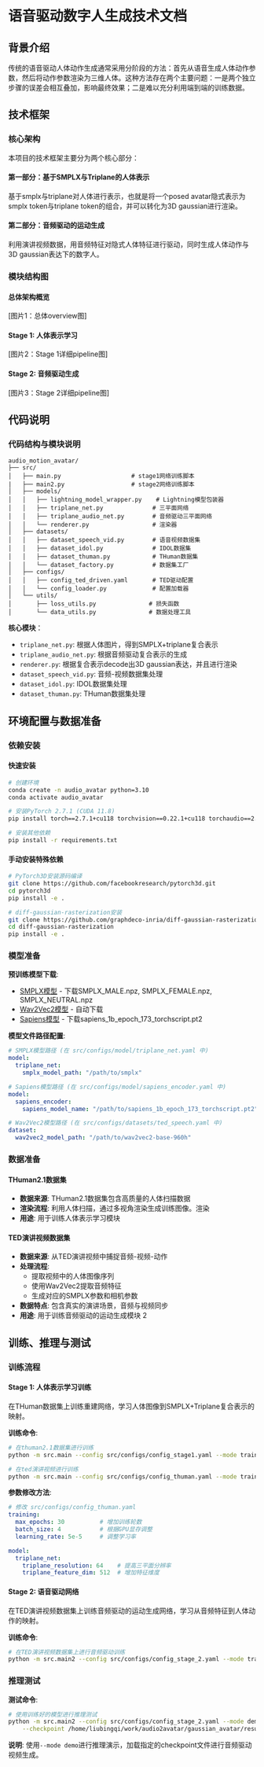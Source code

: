 # 语音驱动数字人生成技术文档

## 背景介绍

传统的语音驱动人体动作生成通常采用分阶段的方法：首先从语音生成人体动作参数，然后将动作参数渲染为三维人体。这种方法存在两个主要问题：一是两个独立步骤的误差会相互叠加，影响最终效果；二是难以充分利用端到端的训练数据。

## 技术框架

### 核心架构

本项目的技术框架主要分为两个核心部分：

#### 第一部分：基于SMPLX与Triplane的人体表示
基于smplx与triplane对人体进行表示，也就是将一个posed avatar隐式表示为smplx token与triplane token的组合，并可以转化为3D gaussian进行渲染。

#### 第二部分：音频驱动的运动生成
利用演讲视频数据，用音频特征对隐式人体特征进行驱动，同时生成人体动作与3D gaussian表达下的数字人。

### 模块结构图

#### 总体架构概览
[图片1：总体overview图]

#### Stage 1: 人体表示学习
[图片2：Stage 1详细pipeline图]

#### Stage 2: 音频驱动生成
[图片3：Stage 2详细pipeline图]

## 代码说明

### 代码结构与模块说明

```
audio_motion_avatar/
├── src/
│   ├── main.py                    # stage1网络训练脚本
|   ├── main2.py                   # stage2网络训练脚本
│   ├── models/
│   │   ├── lightning_model_wrapper.py    # Lightning模型包装器
│   │   ├── triplane_net.py              # 三平面网络
│   │   ├── triplane_audio_net.py        # 音频驱动三平面网络
│   │   └── renderer.py                  # 渲染器
│   ├── datasets/
│   │   ├── dataset_speech_vid.py        # 语音视频数据集
│   │   ├── dataset_idol.py              # IDOL数据集
│   │   ├── dataset_thuman.py            # THuman数据集
│   │   └── dataset_factory.py           # 数据集工厂
│   ├── configs/
│   │   ├── config_ted_driven.yaml       # TED驱动配置
│   │   └── config_loader.py             # 配置加载器
│   └── utils/
│       ├── loss_utils.py               # 损失函数
│       └── data_utils.py               # 数据处理工具
```

**核心模块**：
- `triplane_net.py`: 根据人体图片，得到SMPLX+triplane复合表示
- `triplane_audio_net.py`: 根据音频驱动复合表示的生成
- `renderer.py`: 根据复合表示decode出3D gaussian表达，并且进行渲染
- `dataset_speech_vid.py`: 音频-视频数据集处理
- `dataset_idol.py`: IDOL数据集处理
- `dataset_thuman.py`: THuman数据集处理


## 环境配置与数据准备

### 依赖安装

#### 快速安装
```bash
# 创建环境
conda create -n audio_avatar python=3.10
conda activate audio_avatar

# 安装PyTorch 2.7.1 (CUDA 11.8)
pip install torch==2.7.1+cu118 torchvision==0.22.1+cu118 torchaudio==2.7.1+cu118 --index-url https://download.pytorch.org/whl/cu118

# 安装其他依赖
pip install -r requirements.txt
```

#### 手动安装特殊依赖
```bash
# PyTorch3D安装源码编译
git clone https://github.com/facebookresearch/pytorch3d.git
cd pytorch3d
pip install -e .

# diff-gaussian-rasterization安装
git clone https://github.com/graphdeco-inria/diff-gaussian-rasterization.git
cd diff-gaussian-rasterization
pip install -e .
```

### 模型准备

**预训练模型下载**:
- [SMPLX模型](https://smpl-x.is.tue.mpg.de/) - 下载SMPLX_MALE.npz, SMPLX_FEMALE.npz, SMPLX_NEUTRAL.npz
- [Wav2Vec2模型](https://huggingface.co/facebook/wav2vec2-base-960h) - 自动下载
- [Sapiens模型](https://github.com/facebookresearch/sapiens) - 下载sapiens_1b_epoch_173_torchscript.pt2

**模型文件路径配置**:
```yaml
# SMPLX模型路径 (在 src/configs/model/triplane_net.yaml 中)
model:
  triplane_net:
    smplx_model_path: "/path/to/smplx"

# Sapiens模型路径 (在 src/configs/model/sapiens_encoder.yaml 中)
model:
  sapiens_encoder:
    sapiens_model_name: "/path/to/sapiens_1b_epoch_173_torchscript.pt2"

# Wav2Vec2模型路径 (在 src/configs/datasets/ted_speech.yaml 中)
dataset:
  wav2vec2_model_path: "/path/to/wav2vec2-base-960h"
```

### 数据准备

#### THuman2.1数据集
- **数据来源**: THuman2.1数据集包含高质量的人体扫描数据
- **渲染流程**: 利用人体扫描，通过多视角渲染生成训练图像。渲染
- **用途**: 用于训练人体表示学习模块

#### TED演讲视频数据集
- **数据来源**: 从TED演讲视频中捕捉音频-视频-动作
- **处理流程**: 
  - 提取视频中的人体图像序列
  - 使用Wav2Vec2提取音频特征
  - 生成对应的SMPLX参数和相机参数
- **数据特点**: 包含真实的演讲场景，音频与视频同步
- **用途**: 用于训练音频驱动的运动生成模块
2
## 训练、推理与测试

### 训练流程

#### Stage 1: 人体表示学习训练
在THuman数据集上训练重建网络，学习人体图像到SMPLX+Triplane复合表示的映射。

**训练命令**:
```bash
# 在thuman2.1数据集进行训练
python -m src.main --config src/configs/config_stage1.yaml --mode train

# 在ted演讲视频进行训练
python -m src.main --config src/configs/config_thuman.yaml --mode train
```

**参数修改方法**:
```yaml
# 修改 src/configs/config_thuman.yaml
training:
  max_epochs: 30          # 增加训练轮数
  batch_size: 4           # 根据GPU显存调整
  learning_rate: 5e-5     # 调整学习率

model:
  triplane_net:
    triplane_resolution: 64    # 提高三平面分辨率
    triplane_feature_dim: 512  # 增加特征维度
```

#### Stage 2: 语音驱动网络
在TED演讲视频数据集上训练音频驱动的运动生成网络，学习从音频特征到人体动作的映射。

**训练命令**:
```bash
# 在TED演讲视频数据集上进行音频驱动训练
python -m src.main2 --config src/configs/config_stage_2.yaml --mode train
```

### 推理测试

**测试命令**:
```bash
# 使用训练好的模型进行推理测试
python -m src.main2 --config src/configs/config_stage_2.yaml --mode demo \
    --checkpoint /home/liubingqi/work/audio2avatar/gaussian_avatar/results_4d_615_with_cache/checkpoints/last.ckpt
```

**说明**: 使用`--mode demo`进行推理演示，加载指定的checkpoint文件进行音频驱动视频生成。

<!-- ### 模型评估 -->

